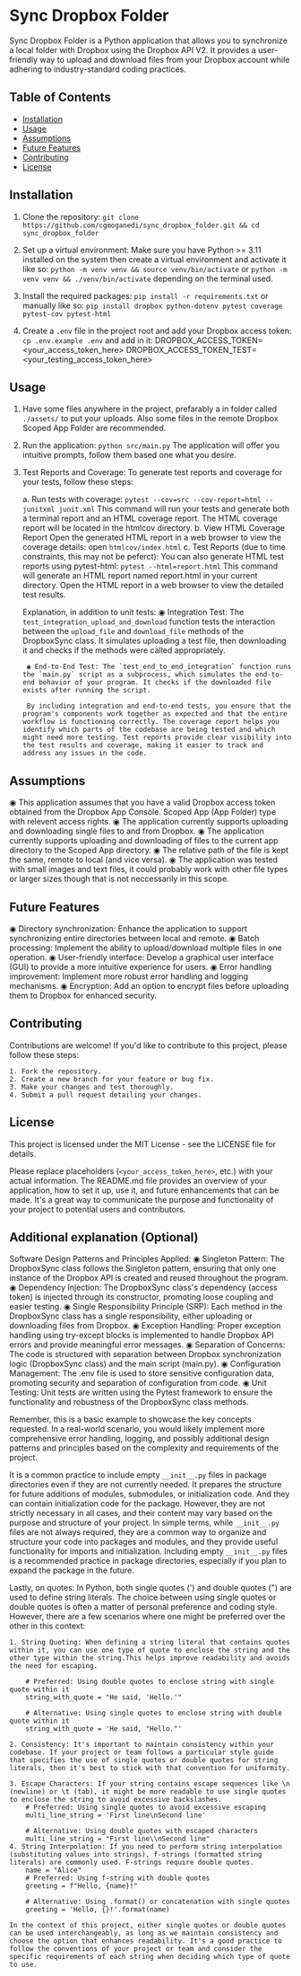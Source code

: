 # Sync Dropbox Folder

Sync Dropbox Folder is a Python application that allows you to synchronize a local folder with Dropbox using the Dropbox API V2. It provides a user-friendly way to upload and download files from your Dropbox account while adhering to industry-standard coding practices.

## Table of Contents

- [Installation](#installation)
- [Usage](#usage)
- [Assumptions](#assumptions)
- [Future Features](#future-features)
- [Contributing](#contributing)
- [License](#license)

## Installation

1. Clone the repository:
   `git clone https://github.com/cgmoganedi/sync_dropbox_folder.git && cd sync_dropbox_folder`

2. Set up a virtual environment:
    Make sure you have Python >= 3.11 installed on the system then create a virtual environment and activate it like so:
    `python -m venv venv && source venv/bin/activate` or `python -m venv venv && ./venv/bin/activate` depending on the terminal used.

3. Install the required packages:
    `pip install -r requirements.txt` or manually like so: `pip install dropbox python-dotenv pytest coverage pytest-cov pytest-html`

4. Create a `.env` file in the project root and add your Dropbox access token:
    `cp .env.example .env`
    and add in it:
    DROPBOX_ACCESS_TOKEN=<your_access_token_here>
    DROPBOX_ACCESS_TOKEN_TEST=<your_testing_access_token_here>

## Usage

1. Have some files anywhere in the project, prefarably a in folder called `./assets/` to put your uploads. Also some files in the remote Dropbox Scoped App Folder are recommended.

2. Run the application:
    `python src/main.py`
    The application will offer you intuitive prompts, follow them based one what you desire.

3. Test Reports and Coverage:
    To generate test reports and coverage for your tests, follow these steps:

    a. Run tests with coverage: `pytest --cov=src --cov-report=html --junitxml junit.xml`
        This command will run your tests and generate both a terminal report and an HTML coverage report. The HTML coverage report will be located in the htmlcov directory.
    b. View HTML Coverage Report
        Open the generated HTML report in a web browser to view the coverage details: open `htmlcov/index.html`
    c. Test Reports (due to time constraints, this may not be peferct):
        You can also generate HTML test reports using pytest-html: `pytest --html=report.html`
        This command will generate an HTML report named report.html in your current directory. Open the HTML report in a web browser to view the detailed test results.

    Explanation, in addition to unit tests:
        ◉ Integration Test: The `test_integration_upload_and_download` function tests the interaction between the `upload_file` and `download_file` methods of the DropboxSync class. It simulates uploading a test file, then downloading it and checks if the methods were called appropriately.

        ◉ End-to-End Test: The `test_end_to_end_integration` function runs the `main.py` script as a subprocess, which simulates the end-to-end behavior of your program. It checks if the downloaded file exists after running the script.

        By including integration and end-to-end tests, you ensure that the program's components work together as expected and that the entire workflow is functioning correctly. The coverage report helps you identify which parts of the codebase are being tested and which might need more testing. Test reports provide clear visibility into the test results and coverage, making it easier to track and address any issues in the code.


## Assumptions

◉ This application assumes that you have a valid Dropbox access token obtained from the Dropbox App Console. Scoped App (App Folder) type with relevent access rights.
◉ The application currently supports uploading and downloading single files to and from Dropbox.
◉ The application currently supports uploading and downloading of files to the current app directory to the Scoped App directory.
◉ The relative path of the file is kept the same, remote to local (and vice versa).
◉ The application was tested with small images and text files, it could probably work with other file types or larger sizes though that is not neccessarily in this scope.

## Future Features

◉ Directory synchronization: Enhance the application to support synchronizing entire directories between local and remote.
◉ Batch processing: Implement the ability to upload/download multiple files in one operation.
◉ User-friendly interface: Develop a graphical user interface (GUI) to provide a more intuitive experience for users.
◉ Error handling improvement: Implement more robust error handling and logging mechanisms.
◉ Encryption: Add an option to encrypt files before uploading them to Dropbox for enhanced security.

## Contributing

Contributions are welcome! If you'd like to contribute to this project, please follow these steps:

    1. Fork the repository.
    2. Create a new branch for your feature or bug fix.
    3. Make your changes and test thoroughly.
    4. Submit a pull request detailing your changes.

## License

This project is licensed under the MIT License - see the LICENSE file for details.

Please replace placeholders (`<your_access_token_here>`, etc.) with your actual information. The README.md file provides an overview of your application, how to set it up, use it, and future enhancements that can be made. It's a great way to communicate the purpose and functionality of your project to potential users and contributors.

## Additional explanation (Optional)

Software Design Patterns and Principles Applied:
    ◉ Singleton Pattern: The DropboxSync class follows the Singleton pattern, ensuring that only one instance of the Dropbox API is created and reused throughout the program.
    ◉ Dependency Injection: The DropboxSync class's dependency (access token) is injected through its constructor, promoting loose coupling and easier testing.
    ◉ Single Responsibility Principle (SRP): Each method in the DropboxSync class has a single responsibility, either uploading or downloading files from Dropbox.
    ◉ Exception Handling: Proper exception handling using try-except blocks is implemented to handle Dropbox API errors and provide meaningful error messages.
    ◉ Separation of Concerns: The code is structured with separation between Dropbox synchronization logic (DropboxSync class) and the main script (main.py).
    ◉ Configuration Management: The .env file is used to store sensitive configuration data, promoting security and separation of configuration from code.
    ◉ Unit Testing: Unit tests are written using the Pytest framework to ensure the functionality and robustness of the DropboxSync class methods.

Remember, this is a basic example to showcase the key concepts requested. In a real-world scenario, you would likely implement more comprehensive error handling, logging, and possibly additional design patterns and principles based on the complexity and requirements of the project.

It is a common practice to include empty `__init__.py` files in package directories even if they are not currently needed. It prepares the structure for future additions of modules, submodules, or initialization code. And they can contain initialization code for the package. However, they are not strictly necessary in all cases, and their content may vary based on the purpose and structure of your project. In simple terms, while `__init__.py` files are not always required, they are a common way to organize and structure your code into packages and modules, and they provide useful functionality for imports and initialization. Including empty `__init__.py` files is a recommended practice in package directories, especially if you plan to expand the package in the future.

Lastly, on quotes:
    In Python, both single quotes (') and double quotes (") are used to define string literals. The choice between using single quotes or double quotes is often a matter of personal preference and coding style. However, there are a few scenarios where one might be preferred over the other in this context:

    1. String Quoting: When defining a string literal that contains quotes within it, you can use one type of quote to enclose the string and the other type within the string.This helps improve readability and avoids the need for escaping.

        # Preferred: Using double quotes to enclose string with single quote within it
        string_with_quote = "He said, 'Hello.'"

        # Alternative: Using single quotes to enclose string with double quote within it
        string_with_quote = 'He said, "Hello."'
    
    2. Consistency: It's important to maintain consistency within your codebase. If your project or team follows a particular style guide that specifies the use of single quotes or double quotes for string literals, then it's best to stick with that convention for uniformity.

    3. Escape Characters: If your string contains escape sequences like \n (newline) or \t (tab), it might be more readable to use single quotes to enclose the string to avoid excessive backslashes.
        # Preferred: Using single quotes to avoid excessive escaping
        multi_line_string = 'First line\nSecond line'

        # Alternative: Using double quotes with escaped characters
        multi_line_string = "First line\\nSecond line"
    4. String Interpolation: If you need to perform string interpolation (substituting values into strings), f-strings (formatted string literals) are commonly used. F-strings require double quotes.
        name = "Alice"
        # Preferred: Using f-string with double quotes
        greeting = f"Hello, {name}!"

        # Alternative: Using .format() or concatenation with single quotes
        greeting = 'Hello, {}!'.format(name)

    In the context of this project, either single quotes or double quotes can be used interchangeably, as long as we maintain consistency and choose the option that enhances readability. It's a good practice to follow the conventions of your project or team and consider the specific requirements of each string when deciding which type of quote to use.


